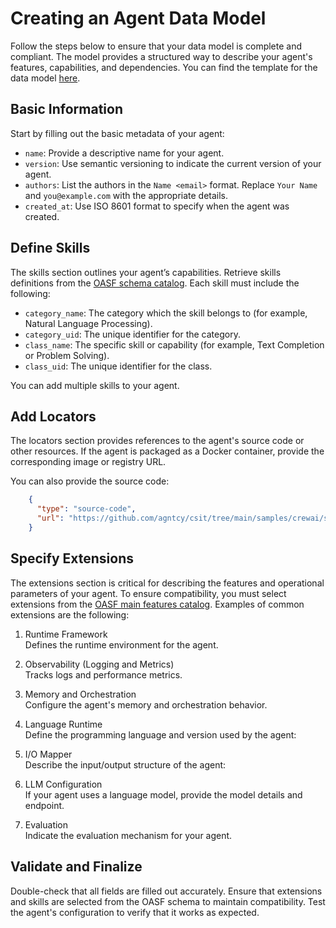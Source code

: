 # Creating an Agent Data Model

Follow the steps below to ensure that your data model is complete and compliant.
The model provides a structured way to describe your agent's features, capabilities, and dependencies.
You can find the template for the data model [here](https://github.com/agntcy/csit/blob/main/samples/crewai/simple_crew/model.json).

## Basic Information

Start by filling out the basic metadata of your agent:

* `name`: Provide a descriptive name for your agent.
* `version`: Use semantic versioning to indicate the current version of your agent.
* `authors`: List the authors in the `Name <email>` format. Replace `Your Name` and `you@example.com` with the appropriate details.
* `created_at`: Use ISO 8601 format to specify when the agent was created.

## Define Skills

The skills section outlines your agent’s capabilities. Retrieve skills definitions from the [OASF schema catalog](https://schema.oasf.agntcy.org). Each skill must include the following:

* `category_name`: The category which the skill belongs to (for example, Natural Language Processing).
* `category_uid`: The unique identifier for the category.
* `class_name`: The specific skill or capability (for example, Text Completion or Problem Solving).
* `class_uid`: The unique identifier for the class.

You can add multiple skills to your agent.

## Add Locators

The locators section provides references to the agent's source code or other resources. If the agent is packaged as a Docker container, provide the corresponding image or registry URL.

You can also provide the source code:

```json
    {
      "type": "source-code",
      "url": "https://github.com/agntcy/csit/tree/main/samples/crewai/simple_crew"
    }
```

## Specify Extensions

The extensions section is critical for describing the features and operational parameters of your agent. To ensure compatibility, you must select extensions from the [OASF main features catalog](https://schema.oasf.agntcy.org/main_features?extensions). Examples of common extensions are the following:

1. Runtime Framework  
    Defines the runtime environment for the agent.

1. Observability (Logging and Metrics)  
    Tracks logs and performance metrics.

1. Memory and Orchestration  
    Configure the agent's memory and orchestration behavior.

1. Language Runtime  
    Define the programming language and version used by the agent:

1. I/O Mapper  
    Describe the input/output structure of the agent:

1. LLM Configuration  
    If your agent uses a language model, provide the model details and endpoint.

1. Evaluation  
    Indicate the evaluation mechanism for your agent.


## Validate and Finalize

Double-check that all fields are filled out accurately.
Ensure that extensions and skills are selected from the OASF schema to maintain compatibility.
Test the agent's configuration to verify that it works as expected.
